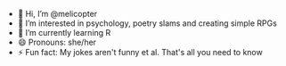 - 👋 Hi, I’m @melicopter
- 👀 I’m interested in psychology, poetry slams and creating simple RPGs
- 🌱 I’m currently learning R
- 😄 Pronouns: she/her
- ⚡ Fun fact: My jokes aren't funny et al. That's all you need to know

<!---
melicopter/melicopter is a ✨ special ✨ repository because its `README.md` (this file) appears on your GitHub profile.
You can click the Preview link to take a look at your changes.
--->
